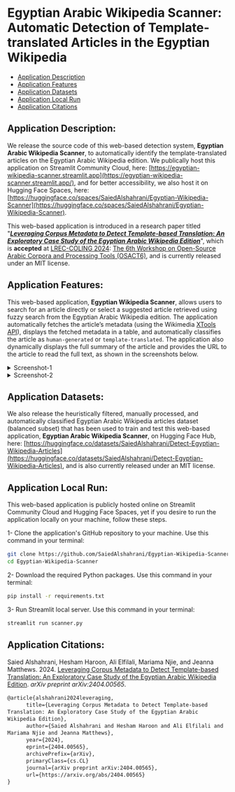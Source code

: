 # Egyptian Arabic Wikipedia Scanner: Automatic Detection of Template-translated Articles in the Egyptian Wikipedia

- [Application Description](#application-description)
- [Application Features](#application-features)
- [Application Datasets](#application-datasets)
- [Application Local Run](#application-local-run)
- [Application Citations](#application-citations)


## Application Description:
We release the source code of this web-based detection system, **Egyptian Arabic Wikipedia Scanner**, to automatically identify the template-translated articles on the Egyptian Arabic Wikipedia edition. We publically host this application on Streamlit Community Cloud, here: [https://egyptian-wikipedia-scanner.streamlit.app](https://egyptian-wikipedia-scanner.streamlit.app/), and for better accessibility, we also host it on Hugging Face Spaces, here: [https://huggingface.co/spaces/SaiedAlshahrani/Egyptian-Wikipedia-Scanner](https://huggingface.co/spaces/SaiedAlshahrani/Egyptian-Wikipedia-Scanner).

This web-based application is introduced in a research paper titled "[***Leveraging Corpus Metadata to Detect Template-based Translation: An Exploratory Case Study of the Egyptian Arabic Wikipedia Edition***](https://arxiv.org/abs/2404.00565)", which is **accepted** at [LREC-COLING 2024](https://lrec-coling-2024.org/): [The 6th Workshop on Open-Source Arabic Corpora and Processing Tools (OSACT6)](https://osact-lrec.github.io/), and is currently released under an MIT license.

## Application Features:
This web-based application, **Egyptian Wikipedia Scanner**, allows users to search for an article directly or select a suggested article retrieved using fuzzy search from the Egyptian Arabic Wikipedia edition. The application automatically fetches the article’s metadata (using the Wikimedia [XTools API](https://www.mediawiki.org/wiki/XTools)), displays the fetched metadata in a table, and automatically classifies the article as `human-generated` or `template-translated`. The application also dynamically displays the full summary of the article and provides the URL to the article to read the full text, as shown in the screenshots below.

<details><summary>Screenshot-1</summary>![alt text](Screenshot-1.png)</details>
<details><summary>Screenshot-2</summary>![alt text](Screenshot-2.png)</details>

## Application Datasets:
We also release the heuristically filtered, manually processed, and automatically classified Egyptian Arabic Wikipedia articles dataset (balanced subset) that has been used to train and test this web-based application, **Egyptian Arabic Wikipedia Scanner**, on Hugging Face Hub, here: [https://huggingface.co/datasets/SaiedAlshahrani/Detect-Egyptian-Wikipedia-Articles](https://huggingface.co/datasets/SaiedAlshahrani/Detect-Egyptian-Wikipedia-Articles), and is also currently released under an MIT license.

## Application Local Run:
This web-based application is publicly hosted online on Streamlit Community Cloud and Hugging Face Spaces, yet if you desire to run the application locally on your machine, follow these steps.

1- Clone the application's GitHub repository to your machine. Use this command in your terminal:

```bash
git clone https://github.com/SaiedAlshahrani/Egyptian-Wikipedia-Scanner.git
cd Egyptian-Wikipedia-Scanner 
```

2- Download the required Python packages. Use this command in your terminal:

```bash
pip install -r requirements.txt
```

3- Run Streamlit local server. Use this command in your terminal:

```bash
streamlit run scanner.py
```

## Application Citations: 
Saied Alshahrani, Hesham Haroon, Ali Elfilali, Mariama Njie, and Jeanna Matthews. 2024. [Leveraging Corpus Metadata to Detect Template-based Translation: An Exploratory Case Study of the Egyptian Arabic Wikipedia Edition](https://arxiv.org/abs/2404.00565). *arXiv preprint arXiv:2404.00565*.

```
@article{alshahrani2024leveraging,
      title={Leveraging Corpus Metadata to Detect Template-based Translation: An Exploratory Case Study of the Egyptian Arabic Wikipedia Edition}, 
      author={Saied Alshahrani and Hesham Haroon and Ali Elfilali and Mariama Njie and Jeanna Matthews},
      year={2024},
      eprint={2404.00565},
      archivePrefix={arXiv},
      primaryClass={cs.CL}
      journal={arXiv preprint arXiv:2404.00565},
      url={https://arxiv.org/abs/2404.00565}
}
```
```

